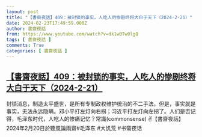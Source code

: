```yaml
---
layout: post
title: "【書齋夜話】409：被封锁的事实，人吃人的惨剧终将大白于天下（2024-2-21）"
date: 2024-02-23T17:49:59.000Z
author: 書齋夜話
from: https://www.youtube.com/watch?v=dk1wBTw0lgQ
tags: [ 書齋夜話 ]
comments: True
categories: [ 書齋夜話 ]
---
```

<!--1708710599000-->
[【書齋夜話】409：被封锁的事实，人吃人的惨剧终将大白于天下（2024-2-21）](https://www.youtube.com/watch?v=dk1wBTw0lgQ)
------

<div>
封锁消息，制造太平盛世，是所有专制政权维护统治的不二手法。但是，事实就是事实，无法永远隐瞒。邓小平打左灯向右拐；习近平打左灯向左拐了。人们是否记得，毛泽东时代，人吃人的惨痛记忆？常識(commonsense) ✌【書齋夜話】2024年2月20日於聽風論雨齋#毛泽东 #大饥荒 #书斋夜话
</div>
